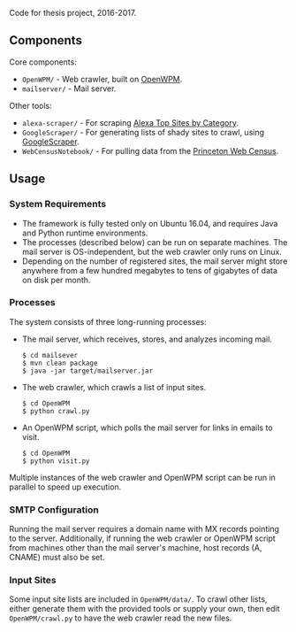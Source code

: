 Code for thesis project, 2016-2017.

## Components
Core components:
* `OpenWPM/` - Web crawler, built on [OpenWPM](https://github.com/citp/OpenWPM).
* `mailserver/` - Mail server.

Other tools:
* `alexa-scraper/` - For scraping [Alexa Top Sites by Category](http://www.alexa.com/topsites/category).
* `GoogleScraper/` - For generating lists of shady sites to crawl, using [GoogleScraper](https://github.com/NikolaiT/GoogleScraper).
* `WebCensusNotebook/` - For pulling data from the [Princeton Web Census](https://webtransparency.cs.princeton.edu/webcensus/).

## Usage
### System Requirements
* The framework is fully tested only on Ubuntu 16.04, and requires Java and
  Python runtime environments.
* The processes (described below) can be run on separate machines. The mail
  server is OS-independent, but the web crawler only runs on Linux.
* Depending on the number of registered sites, the mail server might store
  anywhere from a few hundred megabytes to tens of gigabytes of data on disk
  per month.

### Processes
The system consists of three long-running processes:
* The mail server, which receives, stores, and analyzes incoming mail.
  ```
  $ cd mailsever
  $ mvn clean package
  $ java -jar target/mailserver.jar
  ```
* The web crawler, which crawls a list of input sites.
  ```
  $ cd OpenWPM
  $ python crawl.py
  ```
* An OpenWPM script, which polls the mail server for links in emails to visit.
  ```
  $ cd OpenWPM
  $ python visit.py
  ```
Multiple instances of the web crawler and OpenWPM script can be run in parallel
to speed up execution.

### SMTP Configuration
Running the mail server requires a domain name with MX records pointing to the
server. Additionally, if running the web crawler or OpenWPM script from machines
other than the mail server's machine, host records (A, CNAME) must also be set.

### Input Sites
Some input site lists are included in `OpenWPM/data/`. To crawl other lists,
either generate them with the provided tools or supply your own, then edit
`OpenWPM/crawl.py` to have the web crawler read the new files.
